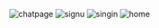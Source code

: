 ![chatpage](https://github.com/LoveHim/ChatApp/assets/77631759/9b0168e5-5ccf-444a-b788-9aa1cd2452bbs?s=100) 
![signu](https://github.com/LoveHim/ChatApp/assets/77631759/c2f98244-d64f-4522-aa18-0f5c54eb7de4)
![singin](https://github.com/LoveHim/ChatApp/assets/77631759/249ac9b6-be95-492e-b50e-cc96cb63948a)
![home](https://github.com/LoveHim/ChatApp/assets/77631759/4d380376-ffed-4677-ae03-c51f35cdf265)
